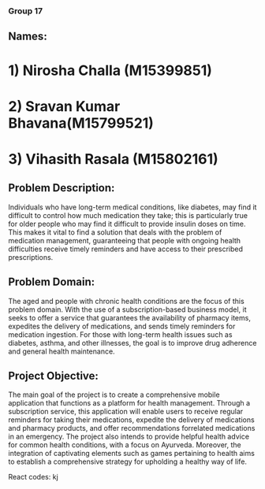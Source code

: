 ### Group 17
## Names:
# 1) Nirosha Challa (M15399851)
# 2) Sravan Kumar Bhavana(M15799521)
# 3) Vihasith Rasala (M15802161)

## Problem Description:

Individuals who have long-term medical conditions, like diabetes, may find it difficult to control how
much medication they take; this is particularly true for older people who may find it difficult to provide
insulin doses on time. This makes it vital to find a solution that deals with the problem of medication
management, guaranteeing that people with ongoing health difficulties receive timely reminders and
have access to their prescribed prescriptions.

## Problem Domain:

The aged and people with chronic health conditions are the focus of this problem domain. With the
use of a subscription-based business model, it seeks to offer a service that guarantees the availability of
pharmacy items, expedites the delivery of medications, and sends timely reminders for medication
ingestion. For those with long-term health issues such as diabetes, asthma, and other illnesses, the goal
is to improve drug adherence and general health maintenance.

## Project Objective:

The main goal of the project is to create a comprehensive mobile application that functions as a
platform for health management. Through a subscription service, this application will enable users to
receive regular reminders for taking their medications, expedite the delivery of medications and
pharmacy products, and offer recommendations forrelated medications in an emergency. The project
also intends to provide helpful health advice for common health conditions, with a focus on Ayurveda.
Moreover, the integration of captivating elements such as games pertaining to health aims to establish a
comprehensive strategy for upholding a healthy way of life.

React codes:
 kj
